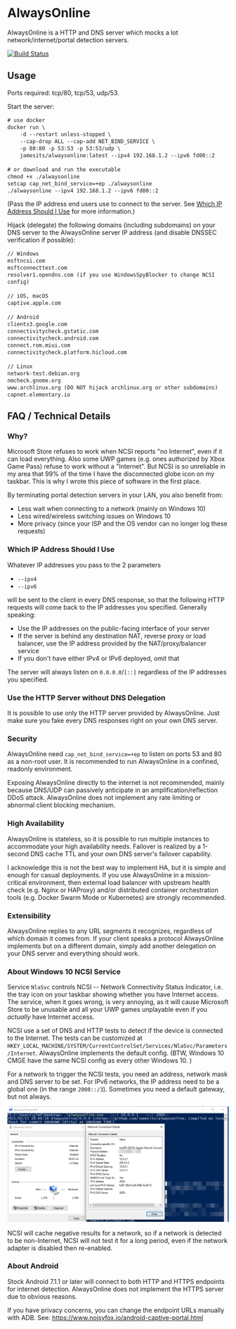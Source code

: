 # AlwaysOnline

AlwaysOnline is a HTTP and DNS server which mocks a lot network/internet/portal detection servers. 

[![Build Status](https://dev.azure.com/nekomimiswitch/General/_apis/build/status/alwaysonline?branchName=master)](https://dev.azure.com/nekomimiswitch/General/_build/latest?definitionId=89&branchName=master)

## Usage

Ports required: tcp/80, tcp/53, udp/53.

Start the server:

```shell script
# use docker
docker run \
    -d --restart unless-stopped \
    --cap-drop ALL --cap-add NET_BIND_SERVICE \
    -p 80:80 -p 53:53 -p 53:53/udp \
    jamesits/alwaysonline:latest --ipv4 192.168.1.2 --ipv6 fd00::2

# or download and run the executable
chmod +x ./alwaysonline
setcap cap_net_bind_service=+ep ./alwaysonline
./alwaysonline --ipv4 192.168.1.2 --ipv6 fd00::2
```

(Pass the IP address end users use to connect to the server. See [Which IP Address Should I Use](#which-ip-address-should-i-use) for more information.)

Hijack (delegate) the following domains (including subdomains) on your DNS server to the AlwaysOnline server IP address (and disable DNSSEC verification if possible):

```
// Windows
msftncsi.com
msftconnecttest.com
resolver1.opendns.com (if you use WindowsSpyBlocker to change NCSI config)

// iOS, macOS
captive.apple.com

// Android
clients3.google.com
connectivitycheck.gstatic.com
connectivitycheck.android.com
connect.rom.miui.com
connectivitycheck.platform.hicloud.com

// Linux
network-test.debian.org
nmcheck.gnome.org
www.archlinux.org (DO NOT hijack archlinux.org or other subdomains)
capnet.elementary.io
```

## FAQ / Technical Details

### Why?

Microsoft Store refuses to work when NCSI reports "no Internet", even if it can load everything. Also some UWP games (e.g. ones authorized by Xbox Game Pass) refuse to work without a "Internet". But NCSI is so unreliable in my area that 99% of the time I have the disconnected globe icon on my taskbar. This is why I wrote this piece of software in the first place. 

By terminating portal detection servers in your LAN, you also benefit from:

* Less wait when connecting to a network (mainly on Windows 10)
* Less wired/wireless switching issues on Windows 10
* More privacy (since your ISP and the OS vendor can no longer log these requests)

### Which IP Address Should I Use

Whatever IP addresses you pass to the 2 parameters

* `--ipv4`
* `--ipv6`

will be sent to the client in every DNS response, so that the following HTTP requests will come back to the IP addresses you specified. Generally speaking:

* Use the IP addresses on the public-facing interface of your server
* If the server is behind any destination NAT, reverse proxy or load balancer, use the IP address provided by the NAT/proxy/balancer service
* If you don't have either IPv4 or IPv6 deployed, omit that 

The server will always listen on `0.0.0.0`/`[::]` regardless of the IP addresses you specified.

### Use the HTTP Server without DNS Delegation

It is possible to use only the HTTP server provided by AlwaysOnline. Just make sure you fake every DNS responses right on your own DNS server.

### Security

AlwaysOnline need `cap_net_bind_service=+ep` to listen on ports 53 and 80 as a non-root user. It is recommended to run AlwaysOnline in a confined, readonly environment. 

Exposing AlwaysOnline directly to the internet is not recommended, mainly because DNS/UDP can passively anticipate in an amplification/reflection DDoS attack. AlwaysOnline does not implement any rate limiting or abnormal client blocking mechanism.

### High Availability

AlwaysOnline is stateless, so it is possible to run multiple instances to accommodate your high availability needs. Failover is realized by a 1-second DNS cache TTL and your own DNS server's failover capability. 

I acknowledge this is not the best way to implement HA, but it is simple and enough for casual deployments. If you use AlwaysOnline in a mission-critical environment, then external load balancer with upstream health check (e.g. Nginx or HAProxy) and/or distributed container orchestration tools (e.g. Docker Swarm Mode or Kubernetes) are strongly recommended. 

### Extensibility

AlwaysOnline replies to any URL segments it recognizes, regardless of which domain it comes from. If your client speaks a protocol AlwaysOnline implements but on a different domain, simply add another delegation on your DNS server and everything should work.

### About Windows 10 NCSI Service

Service `NlaSvc` controls NCSI -- Network Connectivity Status Indicator, i.e. the tray icon on your taskbar showing whether you have Internet access. The service, when it goes wrong, is very annoying, as it will cause Microsoft Store to be unusable and all your UWP games unplayable even if you *actually* have Internet access.

NCSI use a set of DNS and HTTP tests to detect if the device is connected to the Internet. The tests can be customized at `HKEY_LOCAL_MACHINE/SYSTEM/CurrentControlSet/Services/NlaSvc/Parameters/Internet`. AlwaysOnline implements the default config. (BTW, Windows 10 CMGE have the same NCSI config as every other Windows 10. )

For a network to trigger the NCSI tests, you need an address, network mask and DNS server to be set. For IPv6 networks, the IP address need to be a global one (in the range `2000::/3`). Sometimes you need a default gateway, but not always. 

![Screenshot showing Windows 10 network connection details: IPv4 address, default gateway, DNS server set to 10.0.0.1, subnet mask 255.255.255.0; IPv6 address and DNS server set to 2000::, subnet length 64](doc/assets/windows10_20h2_ncsi.png)

NCSI will cache negative results for a network, so if a network is detected to be non-Internet, NCSI will not test it for a long period, even if the network adapter is disabled then re-enabled.

### About Android

Stock Android 7.1.1 or later will connect to both HTTP and HTTPS endpoints for internet detection. AlwaysOnline does not implement the HTTPS server due to obvious reasons. 

If you have privacy concerns, you can change the endpoint URLs manually with ADB. See: https://www.noisyfox.io/android-captive-portal.html
